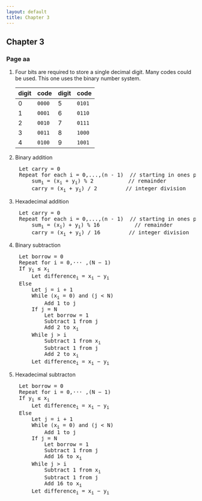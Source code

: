 ```yaml
---
layout: default
title: Chapter 3
---
```


## Chapter 3

### Page aa
1. Four bits are required to store a single decimal digit.
   Many codes could be used. This one uses the binary number system.


    |digit| code |digit| code |
    |-----|------|-----|------|
    |  0  |`0000`|  5  |`0101`|
    |  1  |`0001`|  6  |`0110`|
    |  2  |`0010`|  7  |`0111`|
    |  3  |`0011`|  8  |`1000`|
    |  4  |`0100`|  9  |`1001`|

2. Binary addition
<pre>
    Let carry = 0
    Repeat for each i = 0,...,(n - 1)  // starting in ones place
        sum<sub>i</sub> = (x<sub>i</sub> + y<sub>i</sub>) % 2           // remainder
        carry = (x<sub>i</sub> + y<sub>i</sub>) / 2         // integer division
</pre>
3. Hexadecimal addition
<pre>
    Let carry = 0
    Repeat for each i = 0,...,(n - 1)  // starting in ones place
        sum<sub>i</sub> = (x<sub>i</sub>) + y<sub>i</sub>) % 16           // remainder
        carry = (x<sub>i</sub> + y<sub>i</sub>) / 16         // integer division
</pre>
4. Binary subtraction
<pre>
    Let borrow = 0
    Repeat for i = 0,··· ,(N − 1)
    If y<sub>i</sub> ≤ x<sub>i</sub> 
        Let difference<sub>i</sub> = x<sub>i</sub> − y<sub>i</sub>
    Else
        Let j = i + 1
        While (x<sub>i</sub> = 0) and (j < N)
            Add 1 to j
        If j = N
            Let borrow = 1
            Subtract 1 from j
            Add 2 to x<sub>i</sub>
        While j > i
            Subtract 1 from x<sub>i</sub>
            Subtract 1 from j
            Add 2 to x<sub>i</sub>
        Let difference<sub>i</sub> = x<sub>i</sub> − y<sub>i</sub>
</pre>
5. Hexadecimal subtracton
<pre>
    Let borrow = 0
    Repeat for i = 0,··· ,(N − 1)
    If y<sub>i</sub> ≤ x<sub>i</sub> 
        Let difference<sub>i</sub> = x<sub>i</sub> − y<sub>i</sub>
    Else
        Let j = i + 1
        While (x<sub>i</sub> = 0) and (j < N)
            Add 1 to j
        If j = N
            Let borrow = 1
            Subtract 1 from j
            Add 16 to x<sub>i</sub>
        While j > i
            Subtract 1 from x<sub>i</sub>
            Subtract 1 from j
            Add 16 to x<sub>i</sub>
        Let difference<sub>i</sub> = x<sub>i</sub> − y<sub>i</sub>
</pre>
